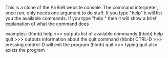 This is a clone of the AirBnB website console.
The command interpreter, once run, only needs one argument to do stuff. 
If you type "help" it will list you the available commands. If you type 
"help <cmd>" then it will show a brief explanation of what the command does

examples:
(hbnb) help >>> outputs list of available commands
(hbnb) help quit  >>> outputs information about the quit command
(hbnb) CTRL-D >>> pressing control-D will exit the program
(hbnb) quit >>> typing quit also exists the program
